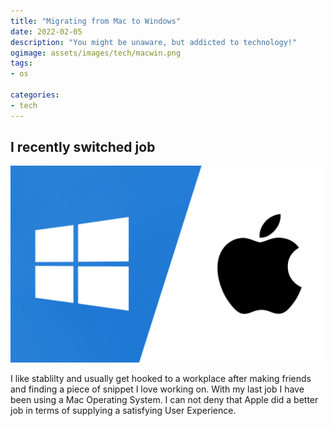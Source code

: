 ```yaml
---
title: "Migrating from Mac to Windows"
date: 2022-02-05
description: "You might be unaware, but addicted to technology!"
ogimage: assets/images/tech/macwin.png
tags: 
- os

categories:
- tech
---
```


## I recently switched job

![macwin](assets/images/tech/macwin.png)

I like stablilty and usually get hooked to a workplace after making friends and finding a piece of snippet I love working on. With my last job I have been using a Mac Operating System. I can not deny that Apple did a better job in terms of supplying a satisfying User Experience.